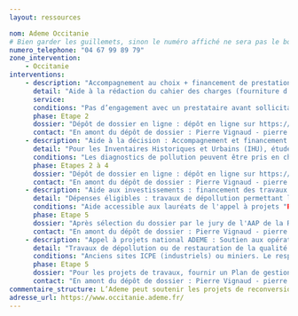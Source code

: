 ```yaml
---
layout: ressources

nom: Ademe Occitanie
# Bien garder les guillemets, sinon le numéro affiché ne sera pas le bon
numero_telephone: "04 67 99 89 79" 
zone_intervention: 
    - Occitanie
interventions:
    - description: "Accompagnement au choix + financement de prestations AMO spécialisée « sols pollués » pour mener les études et travaux"
      detail: "Aide à la rédaction du cahier des charges (fourniture d’un cahier des charges type), aide au choix du prestataire. Co-financement jusqu’à 70%, plafond d’assiette à 100k€ (montant maximum du devis accepté)."
      service: 
      conditions: "Pas d’engagement avec un prestataire avant sollicitation de l'ADEME. Respect de la méthodologie nationale Sites et Sols Pollués (en passant par des prestataires certifiés LNE). L’opération ne doit pas permettre au pollueur de déroger à ses obligations conformément au principe de pollueur-payeur."
      phase: Etape 2
      dossier: "Dépôt de dossier en ligne : dépôt en ligne sur https://agirpourlatransition.ademe.fr/entreprises/dispositif-aide/aide-etudes-prealables-reconversion-friches-urbaines"
      contact: "En amont du dépôt de dossier : Pierre Vignaud - pierre.vignaud@ademe.fr - 04 67 99 89 73"
    - description: "Aide à la décision : Accompagnement et financement de la collectivité maître d’ouvrage à la réalisation des études et diagostics pour réhabiliter un site pollué"
      detail: "Pour les Inventaires Historiques et Urbains (IHU), études de vulnérabilité du foncier, Plans de gestion de la pollution et diagnostics associés, études d’interprétation de l’état des milieux, Plan de conception de travaux, études de faisabilité et essais pilotes. Aide à la rédaction du cahier des charges et accompagnement dans la relation avec les bureaux d’études. Co-financement jusqu'à 70%, assiette maximum des dépenses : de 50.000€ (études de diagnostic) à 100.000€ (étude d’accompagnement de projet) (montant maximum du devis accepté)."
      conditions: "Les diagnostics de pollution peuvent être pris en charge s’ils sont bien associés à un scénario de reconversion. Le plan de conception des travaux ne peut être pris en charge que pour les lauréats de l'AAP de la Région. Pas d’engagement avec un prestataire avant la sollicitation. Engagement à respecter la méthodologie nationale Sites et Sols Pollués (en passant par des prestataires certifiés LNE). L’opération ne doit pas permettre au pollueur de déroger à ses obligations conformément au principe de pollueur-payeur."
      phase: Etapes 2 à 4
      dossier: "Dépôt de dossier en ligne : dépôt en ligne sur https://agirpourlatransition.ademe.fr/entreprises/dispositif-aide/aide-etudes-prealables-reconversion-friches-urbaines"
      contact: "En amont du dépôt de dossier : Pierre Vignaud - pierre.vignaud@ademe.fr - 04 67 99 89 73"
    - description: "Aide aux investissements : financement des travaux de dépollution"
      detail: "Dépenses éligibles : travaux de dépollution permettant la mise en compatibilité sanitaire et/ou environnementale du site pour l’usage visé ; dépenses liées au contrôle du chantier de dépollution par un bureau d’ingénierie certifié LNE indépendant de l’entreprise chargée des travaux ; dépenses liées à la réalisation de travaux de déconstruction exclusivement nécessaires à la dépollution (dépose des dalles par exemple) le cas échéant (hors coûts de désamiantage) ; dépenses des dispositions constructives pour la gestion des pollutions résiduelles (et/ou diffuses) le cas échéant. Co-financement jusqu'à 55%, assiette maximum des dépenses : 200.000€."
      conditions: "Aide accessible aux lauréats de l'appel à projets "Reconquête des friches" de la Région Occitanie. La demande d’aide ne devra pas être déposée avant que le dossier correspondant soit retenu par le jury régional de l’AAP."
      phase: Etape 5
      dossier: "Après sélection du dossier par le jury de l'AAP de la Région Occitanie, marche à suivre pour déposer le dossier de demande de subvention auprès de l'ADEME : https://www.occitanie.ademe.fr/lademe-en-region/demander-une-aide-lademe. Le dossier déposé au titre de l’AAP remplace le document technique type indiqué."
      contact: "En amont du dépôt de dossier : Pierre Vignaud - pierre.vignaud@ademe.fr - 04 67 99 89 73"
    - description: "Appel à projets national ADEME : Soutien aux opérations de recyclage des friches polluées"
      detail: "Travaux de dépollution ou de restauration de la qualité des milieux impactés pour assurer la compatibilité avec l’usage futur ou pour permettre un usage sans impacts sur les milieux, selon la méthodologie nationale Sites et Sols Pollués. Soutien aux travaux de dépollution, démolition, désamiantage, ainsi que de restauration ou d’aménagement des milieux. Priorité aux territoires où le marché fait défaut, et aux collectivités engagées dans les programmes Action coeur de ville, Petites Villes de Demain ou Territoire d’industrie. A partir de l’édition 2021, soutien aux études préalables à la phase de travaux pour finaliser les dossiers (diagnostics, Plan de gestion, Plan de Conception de travaux), notamment pour définir les ultimes conditions de mise en compatibilité sanitaire avec l’usage destiné. Bénéficiaires : Tous types de porteurs de projet avec ordre de priorité : 1- Petites et moyennes collectivités (tous usages), ainsi que les porteurs de projets pour des usages alternatifs ; 2- Autres collectivités, aménageurs publics, entreprises publiques locales, SEM et Etablissements Publics Fonciers d’Etat ou locaux, EPA, bailleurs sociaux ; 3- Aménageurs privés; 4- Promoteurs immobiliers, autres acteurs"
      conditions: "Anciens sites ICPE (industriels) ou miniers. Le responsable de la pollution n’est pas identifié ou ne peut être astreint réglementairement à supporter les coûts de dépollution, conformément au principe du “pollueur-payeur”. Les études doivent être ou avoir été conduites conformément à la méthodologie Sites et Sol Pollués (prestataires certifiés LNE). Le projet doit être déjà très mature, avec tous types de projets acceptés : usages “classiques” (renouvellement urbain, relocalisation d’activité) et usages “alternatifs” (renaturation, photovoltaïque, biomasse, etc.). Bonification d’aides si les modalités de gestion de la pollution sont exemplaires au regard de la méthode SSP. Les sites pollués par des substances radioactives, des agents pathogènes ou infectieux ainsi que par l’amiante sont exclus. La gestion des engins pyrotechniques est exclue. Les friches agricoles et anciennes décharges sont exclues."
      phase: Etape 5
      dossier: "Pour les projets de travaux, fournir un Plan de gestion récent et un avant-projet détaillé. Dépôt de dossier en ligne : https://agirpourlatransition.ademe.fr/entreprises/dispositif-aide/20201105/friches2021-7"
      contact: "En amont du dépôt de dossier : Pierre Vignaud - pierre.vignaud@ademe.fr - 04 67 99 89 73"
commentaire_structure: L’Ademe peut soutenir les projets de reconversion avec d’autres axes d’entrée : énergie, économie circulaire, dimensionnement réseau de chaleurs, etc. Découvrez toutes les aides disponibles via la plateforme : https://agirpourlatransition.ademe.fr/entreprises/recherche-projets?aap%5B0%5D=vous_etes%3ACollectivit%C3%A9%20/%20Administration
adresse_url: https://www.occitanie.ademe.fr/
---
```


